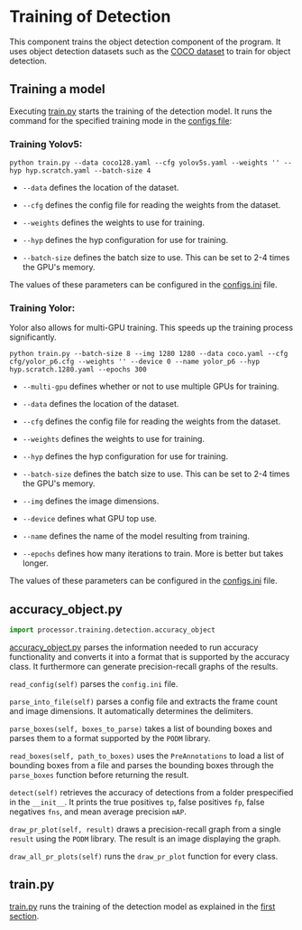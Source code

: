 # Training of Detection

This component trains the object detection component of the program. It uses object detection datasets such as the 
[COCO dataset](https://cocodataset.org/#home) to train for object detection.

## Training a model

Executing [train.py](train.py) starts the training of the detection model. It runs the command for the specified
training mode in the [configs file](../../../configs.ini):

### Training Yolov5:
```
python train.py --data coco128.yaml --cfg yolov5s.yaml --weights '' --hyp hyp.scratch.yaml --batch-size 4
```

- ```--data``` defines the location of the dataset.

- ```--cfg``` defines the config file for reading the weights from the dataset.

- ```--weights``` defines the weights to use for training.

- ```--hyp``` defines the hyp configuration for use for training.

- ```--batch-size``` defines the batch size to use. This can be set to 2-4 times the GPU's memory.

The values of these parameters can be configured in the [configs.ini](../../../configs.ini) file.

### Training Yolor:

Yolor also allows for multi-GPU training. This speeds up the training process significantly.

```
python train.py --batch-size 8 --img 1280 1280 --data coco.yaml --cfg cfg/yolor_p6.cfg --weights '' --device 0 --name yolor_p6 --hyp hyp.scratch.1280.yaml --epochs 300
```
- ```--multi-gpu``` defines whether or not to use multiple GPUs for training.

- ```--data``` defines the location of the dataset.

- ```--cfg``` defines the config file for reading the weights from the dataset.

- ```--weights``` defines the weights to use for training.

- ```--hyp``` defines the hyp configuration for use for training.

- ```--batch-size``` defines the batch size to use. This can be set to 2-4 times the GPU's memory.

- ```--img``` defines the image dimensions.

- ```--device``` defines what GPU top use.

- ```--name``` defines the name of the model resulting from training.

- ```--epochs``` defines how many iterations to train. More is better but takes longer.

The values of these parameters can be configured in the [configs.ini](../../../configs.ini) file.


## accuracy_object.py

```python
import processor.training.detection.accuracy_object
```

[accuracy_object.py](accuracy_object.py) parses the information needed to run accuracy functionality and converts it
into a format that is supported by the accuracy class.
It furthermore can generate precision-recall graphs of the results.

`read_config(self)` parses the `config.ini` file.

`parse_into_file(self)` parses a config file and extracts the frame count and image dimensions.
It automatically determines the delimiters.

`parse_boxes(self, boxes_to_parse)` takes a list of bounding boxes and parses them to a format supported
by the `PODM` library.

`read_boxes(self, path_to_boxes)` uses the `PreAnnotations` to load a list of bounding boxes from a file and parses the bounding boxes through the `parse_boxes` function before returning the result.

`detect(self)` retrieves the accuracy of detections from a folder prespecified in the `__init__`.
It prints the true positives `tp`, false positives `fp`, false negatives `fns`, and mean average precision `mAP`.

`draw_pr_plot(self, result)` draws a precision-recall graph from a single `result` using the `PODM` library.
The result is an image displaying the graph.

`draw_all_pr_plots(self)` runs the `draw_pr_plot` function for every class.

## train.py

[train.py](train.py) runs the training of the detection model as explained in the
[first section](#training-a-model).

